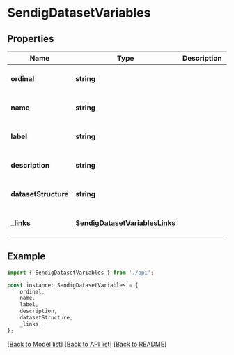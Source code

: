 # SendigDatasetVariables


## Properties

Name | Type | Description | Notes
------------ | ------------- | ------------- | -------------
**ordinal** | **string** |  | [optional] [default to undefined]
**name** | **string** |  | [optional] [default to undefined]
**label** | **string** |  | [optional] [default to undefined]
**description** | **string** |  | [optional] [default to undefined]
**datasetStructure** | **string** |  | [optional] [default to undefined]
**_links** | [**SendigDatasetVariablesLinks**](SendigDatasetVariablesLinks.md) |  | [optional] [default to undefined]

## Example

```typescript
import { SendigDatasetVariables } from './api';

const instance: SendigDatasetVariables = {
    ordinal,
    name,
    label,
    description,
    datasetStructure,
    _links,
};
```

[[Back to Model list]](../README.md#documentation-for-models) [[Back to API list]](../README.md#documentation-for-api-endpoints) [[Back to README]](../README.md)
